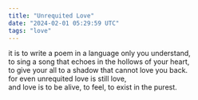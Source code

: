 ```yaml
---
title: "Unrequited Love"
date: "2024-02-01 05:29:59 UTC"
tags: "love"
---
```


it is to write a poem in a language only you understand,  
to sing a song that echoes in the hollows of your heart,  
to give your all to a shadow that cannot love you back.  
for even unrequited love is still love,  
and love is to be alive, to feel, to exist in the purest.
